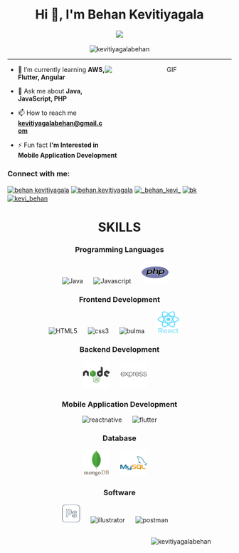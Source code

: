 <h1 align="center">Hi 👋, I'm Behan Kevitiyagala</h1>

<p align="center">
  <a href="https://github.com/DenverCoder1/readme-typing-svg"><img src="https://readme-typing-svg.herokuapp.com?font=Time+New+Roman&color=cyan&size=25&center=true&vCenter=true&width=600&height=100&lines=A+passionate+Web+and+Mobile+Application+developer"></a>
</p>

<p align="center"> <img src="https://komarev.com/ghpvc/?username=kevitiyagalabehan&label=Profile%20views&color=0e75b6&style=flat" alt="kevitiyagalabehan" /> </p>

---

<a target="_blank" align="center">
  <img align="right" top="500" height="185" width="285" alt="GIF" src="https://media.giphy.com/media/SWoSkN6DxTszqIKEqv/giphy.gif">
</a>

<!-- - 🔭 I’m currently working on [Advisa](https://github.com/Code-Wizards-ITUM/Advisa.git) -->

- 🌱 I’m currently learning **AWS, Flutter, Angular**

- 💬 Ask me about **Java, JavaScript, PHP**

- 📫 How to reach me **kevitiyagalabehan@gmail.com**
  
- ⚡ Fun fact **I'm Interested in Mobile Application Development**

<h3 align="left">Connect with me:</h3>
<p align="left">
<a href="https://linkedin.com/in/behan kevitiyagala" target="blank"><img align="center" src="https://raw.githubusercontent.com/rahuldkjain/github-profile-readme-generator/master/src/images/icons/Social/linked-in-alt.svg" alt="behan kevitiyagala" height="30" width="40" /></a>
<a href="https://fb.com/behan.kevitiyagala" target="blank"><img align="center" src="https://raw.githubusercontent.com/rahuldkjain/github-profile-readme-generator/master/src/images/icons/Social/facebook.svg" alt="behan.kevitiyagala" height="30" width="40" /></a>
<a href="https://instagram.com/_behan_kevi_" target="blank"><img align="center" src="https://raw.githubusercontent.com/rahuldkjain/github-profile-readme-generator/master/src/images/icons/Social/instagram.svg" alt="_behan_kevi_" height="30" width="40" /></a>
<a href="https://www.youtube.com/@behan_kevitiyagala" target="blank"><img align="center" src="https://raw.githubusercontent.com/rahuldkjain/github-profile-readme-generator/master/src/images/icons/Social/youtube.svg" alt="bk" height="30" width="40" /></a>
<a href="https://www.hackerrank.com/kevi_behan" target="blank"><img align="center" src="https://raw.githubusercontent.com/rahuldkjain/github-profile-readme-generator/master/src/images/icons/Social/hackerrank.svg" alt="kevi_behan" height="30" width="40" /></a>
</p>

<!-- SKILLS -->
<div align="center" width="100">
  <h1>SKILLS</h1>

<!-- Programming Languages -->
  <h3>Programming Languages</h3>
  <img
    src="https://cdn.jsdelivr.net/gh/devicons/devicon@latest/icons/java/java-original-wordmark.svg" width="60px" height="50px" alt="Java">
    &nbsp;&nbsp;&nbsp;&nbsp;
  <img
    src="https://cdn.jsdelivr.net/gh/devicons/devicon@latest/icons/javascript/javascript-original.svg" width="60px" height="50px" alt="Javascript">
    &nbsp;&nbsp;&nbsp;&nbsp;
  <img 
    src="https://raw.githubusercontent.com/devicons/devicon/master/icons/php/php-original.svg" width="60px" height="50px" alt="php">
    &nbsp;&nbsp;&nbsp;&nbsp;

  <!-- Frontend Development -->
  </br>
  <h3>Frontend Development</h3>
  <img
    src="https://cdn.jsdelivr.net/gh/devicons/devicon@latest/icons/html5/html5-original-wordmark.svg" width="60px" alt="HTML5">
    &nbsp;&nbsp;&nbsp;&nbsp;
  <img
    src="https://cdn.jsdelivr.net/gh/devicons/devicon@latest/icons/css3/css3-original-wordmark.svg" width="60px" alt="css3">
    &nbsp;&nbsp;&nbsp;&nbsp;
  <img 
    src="https://raw.githubusercontent.com/gilbarbara/logos/804dc257b59e144eaca5bc6ffd16949752c6f789/logos/bulma.svg" width="60px" height="50px" alt="bulma">
    &nbsp;&nbsp;&nbsp;&nbsp;
  <img 
    src="https://raw.githubusercontent.com/devicons/devicon/master/icons/react/react-original-wordmark.svg" width="60px" height="50px" alt="react">
    &nbsp;&nbsp;&nbsp;&nbsp;

<br>

<!-- Backend Development -->
<h3>Backend Development</h3>
<img 
  src="https://raw.githubusercontent.com/devicons/devicon/master/icons/nodejs/nodejs-original-wordmark.svg" alt="nodejs" width="60px">
  &nbsp;&nbsp;&nbsp;&nbsp;
<img 
  src="https://raw.githubusercontent.com/devicons/devicon/master/icons/express/express-original-wordmark.svg" alt="express" width="60px">
  &nbsp;&nbsp;&nbsp;&nbsp;
  
<br>

<!-- Mobile Application Development -->
<h3>Mobile Application Development</h3>
<img 
  src="https://reactnative.dev/img/header_logo.svg" alt="reactnative" width="60px">
  &nbsp;&nbsp;&nbsp;&nbsp;
<img 
  src="https://www.vectorlogo.zone/logos/flutterio/flutterio-icon.svg" alt="flutter" width="40" height="40"/>

<!-- Database -->
<h3>Database</h3>
<img 
  src="https://raw.githubusercontent.com/devicons/devicon/master/icons/mongodb/mongodb-original-wordmark.svg" alt="mongodb" width="60px">  
  &nbsp;&nbsp;&nbsp;&nbsp;
<img 
  src="https://raw.githubusercontent.com/devicons/devicon/master/icons/mysql/mysql-original-wordmark.svg" alt="mysql" width="60px">
  &nbsp;&nbsp;&nbsp;&nbsp;

<!-- Software -->
<h3>Software</h3>
<img 
  src="https://raw.githubusercontent.com/devicons/devicon/master/icons/photoshop/photoshop-line.svg" alt="photoshop" width="40">
  &nbsp;&nbsp;&nbsp;&nbsp;
<img 
  src="https://www.vectorlogo.zone/logos/adobe_illustrator/adobe_illustrator-icon.svg" alt="illustrator" width="40">
  &nbsp;&nbsp;&nbsp;&nbsp;
<img 
  src="https://www.vectorlogo.zone/logos/getpostman/getpostman-icon.svg" alt="postman" width="40">
  &nbsp;&nbsp;&nbsp;&nbsp;

</div>

<br>

&nbsp;&nbsp;&nbsp;&nbsp; &nbsp;&nbsp;&nbsp;&nbsp;&nbsp;&nbsp;&nbsp;&nbsp;&nbsp;&nbsp;&nbsp;&nbsp; &nbsp;&nbsp;&nbsp;&nbsp;&nbsp;&nbsp;&nbsp;&nbsp;&nbsp;&nbsp;&nbsp;&nbsp; &nbsp;&nbsp;&nbsp;&nbsp;&nbsp;&nbsp;&nbsp;&nbsp;&nbsp;&nbsp;&nbsp;&nbsp; &nbsp;&nbsp;&nbsp;&nbsp;&nbsp;&nbsp;&nbsp;&nbsp;&nbsp;&nbsp;&nbsp;&nbsp; &nbsp;&nbsp;&nbsp;&nbsp;&nbsp;&nbsp;&nbsp;&nbsp;&nbsp;&nbsp;&nbsp;&nbsp; &nbsp;&nbsp;&nbsp;&nbsp;&nbsp;&nbsp;&nbsp;&nbsp; &nbsp;&nbsp;
<img src="https://github-readme-stats.vercel.app/api/top-langs?username=kevitiyagalabehan&show_icons=true&locale=en&layout=compact" alt="kevitiyagalabehan">


